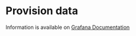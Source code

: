 # Provision data 

Information is available on [Grafana Documentation](https://grafana.com/docs/grafana/latest/administration/provisioning/)